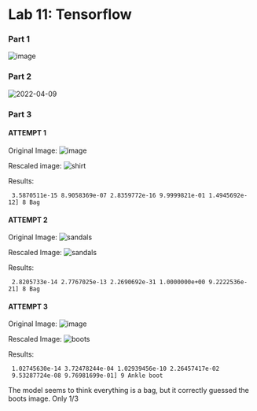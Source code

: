 # Lab 11: Tensorflow

### Part 1
![image](https://user-images.githubusercontent.com/86938356/162546836-577d4c26-d905-4698-aa87-3c3c2b48d6f0.png)

### Part 2
![2022-04-09](https://user-images.githubusercontent.com/86938356/162585329-4423ff63-ba5e-45a6-b94d-743811baa1ae.png)

### Part 3
#### ATTEMPT 1
Original Image:
![image](https://user-images.githubusercontent.com/86938356/162587654-eb6fc98b-2e6e-4f2e-a7dd-cb9ec0adf429.png)

Rescaled image:
![shirt](https://user-images.githubusercontent.com/86938356/162587662-913dd917-8e00-40bc-9908-9089fa1072bc.png)

Results:
```[5.9208719e-07 1.1671295e-14 2.8638050e-07 7.9413995e-09 3.1132300e-14
 3.5870511e-15 8.9058369e-07 2.8359772e-16 9.9999821e-01 1.4945692e-12] 8 Bag
```

#### ATTEMPT 2
Original Image:
![sandals](https://user-images.githubusercontent.com/86938356/162589073-834396b7-0882-4b75-b123-fa82c741c7f6.png)

Rescaled Image:
![sandals](https://user-images.githubusercontent.com/86938356/162589093-9e889efb-3ff1-42d1-9690-77afad5501fe.png)

Results:
```[2.3181332e-13 1.2752669e-13 8.4671880e-14 4.4119206e-15 6.6137007e-18
 2.8205733e-14 2.7767025e-13 2.2690692e-31 1.0000000e+00 9.2222536e-21] 8 Bag
```
 
#### ATTEMPT 3
Original Image:
![image](https://user-images.githubusercontent.com/86938356/162588910-61ee7600-ee78-4089-9168-5c9b44aca7e5.png)

Rescaled Image:
![boots](https://user-images.githubusercontent.com/86938356/162588919-4becf500-6d4c-4af5-b4d5-c0a35d8f128b.png)

Results:
```[5.79112935e-09 7.57239549e-10 3.37277567e-11 2.41184672e-09
 1.02745630e-14 3.72478244e-04 1.02939456e-10 2.26457417e-02
 9.53287724e-08 9.76981699e-01] 9 Ankle boot
 ```
 
 The model seems to think everything is a bag, but it correctly guessed the boots image. Only 1/3
